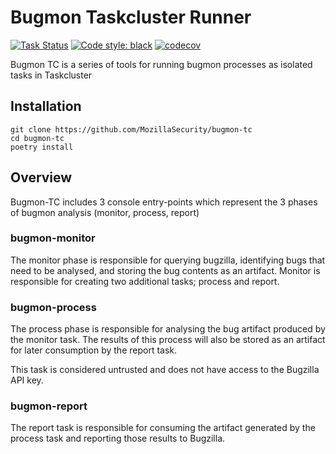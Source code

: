# Bugmon Taskcluster Runner
[![Task Status](https://community-tc.services.mozilla.com/api/github/v1/repository/MozillaSecurity/bugmon_tc/master/badge.svg)](https://community-tc.services.mozilla.com/api/github/v1/repository/MozillaSecurity/bugmon_tc/master/latest)
[![Code style: black](https://img.shields.io/badge/code%20style-black-000000.svg)](https://github.com/psf/black)
[![codecov](https://codecov.io/gh/MozillaSecurity/bugmon_tc/branch/master/graph/badge.svg)](https://codecov.io/gh/MozillaSecurity/bugmon_tc)

Bugmon TC is a series of tools for running bugmon processes as isolated tasks in Taskcluster

## Installation
```shell script
git clone https://github.com/MozillaSecurity/bugmon-tc
cd bugmon-tc
poetry install
```

## Overview
Bugmon-TC includes 3 console entry-points which represent the 3 phases of bugmon analysis (monitor, process, report)

### bugmon-monitor
The monitor phase is responsible for querying bugzilla, identifying bugs that need to be analysed, and storing the bug contents as an artifact.  Monitor is responsible for creating two additional tasks; process and report.

### bugmon-process
The process phase is responsible for analysing the bug artifact produced by the monitor task.  The results of this process will also be stored as an artifact for later consumption by the report task.  

This task is considered untrusted and does not have access to the Bugzilla API key.

### bugmon-report
The report task is responsible for consuming the artifact generated by the process task and reporting those results to Bugzilla.